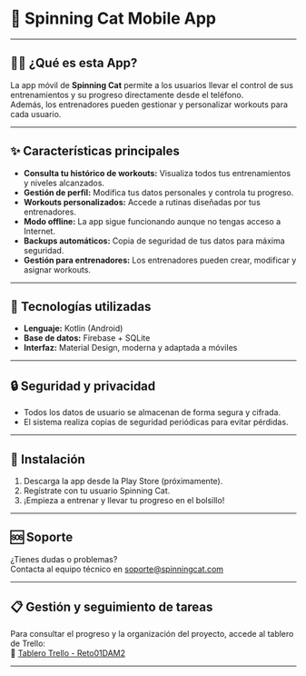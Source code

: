 # 📱 Spinning Cat Mobile App

---

## 🏋️‍♂️ **¿Qué es esta App?**

La app móvil de **Spinning Cat** permite a los usuarios llevar el control de sus entrenamientos y su progreso directamente desde el teléfono.  
Además, los entrenadores pueden gestionar y personalizar workouts para cada usuario.

---

## ✨ **Características principales**

- **Consulta tu histórico de workouts:** Visualiza todos tus entrenamientos y niveles alcanzados.
- **Gestión de perfil:** Modifica tus datos personales y controla tu progreso.
- **Workouts personalizados:** Accede a rutinas diseñadas por tus entrenadores.
- **Modo offline:** La app sigue funcionando aunque no tengas acceso a Internet.
- **Backups automáticos:** Copia de seguridad de tus datos para máxima seguridad.
- **Gestión para entrenadores:** Los entrenadores pueden crear, modificar y asignar workouts.

---

## 🚀 **Tecnologías utilizadas**

- **Lenguaje:** Kotlin (Android)
- **Base de datos:** Firebase + SQLite
- **Interfaz:** Material Design, moderna y adaptada a móviles

---

## 🔒 **Seguridad y privacidad**

- Todos los datos de usuario se almacenan de forma segura y cifrada.
- El sistema realiza copias de seguridad periódicas para evitar pérdidas.

---

## 📝 **Instalación**

1. Descarga la app desde la Play Store (próximamente).
2. Regístrate con tu usuario Spinning Cat.
3. ¡Empieza a entrenar y llevar tu progreso en el bolsillo!

---

## 🆘 **Soporte**

¿Tienes dudas o problemas?  
Contacta al equipo técnico en [soporte@spinningcat.com](mailto:soporte@spinningcat.com)

---

## 📋 **Gestión y seguimiento de tareas**

Para consultar el progreso y la organización del proyecto, accede al tablero de Trello:  
🔗 [Tablero Trello - Reto01DAM2](https://trello.com/b/j55k4fNf/reto01dam2)

---
